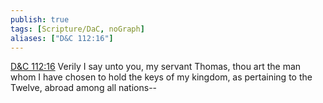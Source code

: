 ```yaml
---
publish: true
tags: [Scripture/DaC, noGraph]
aliases: ["D&C 112:16"]
---
```

[D&C 112:16](https://churchofjesuschrist.org/study/scriptures/dc-testament/dc/112?lang=eng&id=p16#p16) Verily I say unto you, my servant Thomas, thou art the man whom I have chosen to hold the keys of my kingdom, as pertaining to the Twelve, abroad among all nations--
